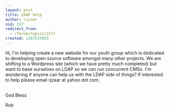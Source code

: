 ```yaml
---
layout: post
title: LDAP help
author: rjzaar
nid: 217
redirect_from:
  - /forum/topics/217/
created: 1267515925
---
```

<p>
	Hi, I&#39;m helping create a new website for our youth group which is dedicated to developing open source software amongst many other projects. We are shifting to a Wordpress site (which we have pretty much completed) but want to base ourselves on LDAP so we can run concurrent CMSs. I&#39;m wondering if anyone can help us with the LDAP side of things? If interested to help please email rjzaar at yahoo dot com.</p>
<p>
	<br />
	God Bless</p>
<p>
	Rob</p>
<p>
	&nbsp;</p>
